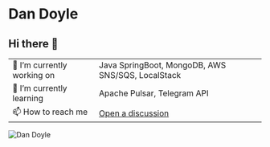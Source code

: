 # Dan Doyle

## Hi there 👋

|  |  |
|---|---|
| 🔭 I’m currently working on | Java SpringBoot, MongoDB, AWS SNS/SQS, LocalStack |
| 🌱 I’m currently learning | Apache Pulsar, Telegram API |
| 📫 How to reach me | [Open a discussion](https://github.com/TheDanielDoyle/TheDanielDoyle/discussions/new/choose "Open a discussion") |

![Dan Doyle](../TheDanielDoyle/images/developer.gif "Dan Doyle")
